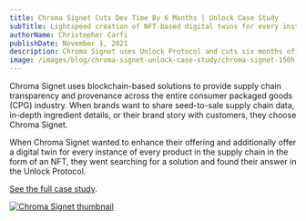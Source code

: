 ```yaml
---
title: Chroma Signet Cuts Dev Time By 6 Months | Unlock Case Study
subTitle: Lightspeed creation of NFT-based digital twins for every instance of every product in the supply chain
authorName: Christopher Carfi
publishDate: November 1, 2021
description: Chroma Signet uses Unlock Protocol and cuts six months off the dev time required to create NFT-based digital twins for every instance of every product in the supply chain.
image: /images/blog/chroma-signet-unlock-case-study/chroma-signet-150h.png
---
```


Chroma Signet uses blockchain-based solutions to provide supply chain transparency and provenance across the entire consumer packaged goods (CPG) industry. When brands want to share seed-to-sale supply chain data, in-depth ingredient details, or their brand story with customers, they choose Chroma Signet.

When Chroma Signet wanted to enhance their offering and additionally offer a digital twin for every instance of every product in the supply chain in the form of an NFT, they went searching for a solution and found their answer in the Unlock Protocol.

[See the full case study](/case-studies/chroma-signet.pdf).

[![Chroma Signet thumbnail](/images/blog/chroma-signet-unlock-case-study/chroma-signet-thumbnail-2.png)](/case-studies/chroma-signet.pdf)
